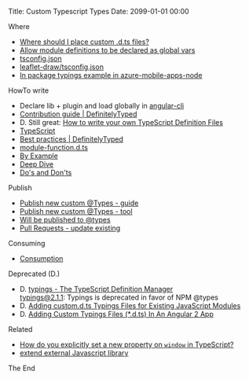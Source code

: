 Title: Custom Typescript Types
Date: 2099-01-01 00:00

Where

* [Where should I place custom .d.ts files?](https://stackoverflow.com/questions/45382951/where-should-i-place-custom-d-ts-files)
* [Allow module definitions to be declared as global vars](https://github.com/Microsoft/TypeScript/issues/3180#issuecomment-102523512)
* [tsconfig.json](https://www.typescriptlang.org/docs/handbook/tsconfig-json.html)
* [leaflet-draw/tsconfig.json](https://github.com/DefinitelyTyped/DefinitelyTyped/blob/master/types/leaflet-draw/tsconfig.json)
* [In package typings example in azure-mobile-apps-node](https://github.com/Azure/azure-mobile-apps-node/blob/master/typings/azure-mobile-apps/azure-mobile-apps.d.ts)

HowTo write

* Declare lib + plugin and load globally in [angular-cli](https://github.com/angular/angular-cli/wiki/stories-global-scripts)
* [Contribution guide | DefinitelyTyped](http://definitelytyped.org/guides/contributing.html)
* D. Still great: [How to write your own TypeScript Definition Files](http://peter.grman.at/how-to-write-typescript-definition-files/)
* [TypeScript](https://typescript.codeplex.com/wikipage?title=Writing%20Definition%20%28.d.ts%29%20Files)
* [Best practices | DefinitelyTyped](http://definitelytyped.org/guides/best-practices.html)
* [module-function.d.ts](https://www.typescriptlang.org/docs/handbook/declaration-files/templates/module-function-d-ts.html)
* [By Example](https://www.typescriptlang.org/docs/handbook/declaration-files/by-example.html)
* [Deep Dive](https://www.typescriptlang.org/docs/handbook/declaration-files/deep-dive.html)
* [Do's and Don'ts](https://www.typescriptlang.org/docs/handbook/declaration-files/do-s-and-don-ts.html)

Publish

* [Publish new custom @Types - guide](https://www.typescriptlang.org/docs/handbook/declaration-files/publishing.html)
* [Publish new custom @Types - tool](https://github.com/Microsoft/types-publisher)
* [Will be published to @types](https://www.npmjs.com/~types)
* [Pull Requests - update existing](http://definitelytyped.org/guides/pull-request.html)

Consuming

* [Consumption](https://www.typescriptlang.org/docs/handbook/declaration-files/consumption.html)

Deprecated (D.)

* D. [typings - The TypeScript Definition Manager](https://www.npmjs.com/package/typings)  
typings@2.1.1: Typings is deprecated in favor of NPM @types
* D. [Adding custom.d.ts Typings Files for Existing JavaScript Modules](https://ihack.us/2017/03/22/typescript-2-adding-custom-d-ts-typings-files-for-existing-javascript-modules/)
* D. [Adding Custom Typings Files (*.d.ts) In An Angular 2 App](https://www.bennadel.com/blog/3169-adding-custom-typings-files-d-ts-in-an-angular-2-typescript-application.htm)

Related

* [How do you explicitly set a new property on `window` in TypeScript?](https://stackoverflow.com/questions/12709074/how-do-you-explicitly-set-a-new-property-on-window-in-typescript?rq=1)
* [extend external Javascript library](https://stackoverflow.com/questions/37297241/typescript-extend-external-javascript-library)

The End
